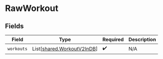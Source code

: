 # RawWorkout


## Fields

| Field                                                              | Type                                                               | Required                                                           | Description                                                        |
| ------------------------------------------------------------------ | ------------------------------------------------------------------ | ------------------------------------------------------------------ | ------------------------------------------------------------------ |
| `workouts`                                                         | List[[shared.WorkoutV2InDB](../../models/shared/workoutv2indb.md)] | :heavy_check_mark:                                                 | N/A                                                                |